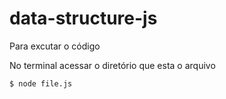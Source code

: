 # data-structure-js

Para excutar o código

No terminal acessar o diretório que esta o arquivo

`$ node file.js`

